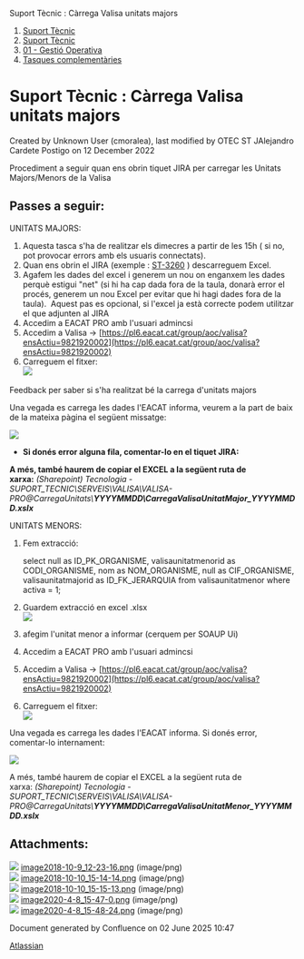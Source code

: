 Suport Tècnic : Càrrega Valisa unitats majors  

1.  [Suport Tècnic](index.md)
2.  [Suport Tècnic](13893782.md)
3.  [01 - Gestió Operativa](26313391.md)
4.  [Tasques complementàries](26313409.md)

Suport Tècnic : Càrrega Valisa unitats majors
=============================================

Created by Unknown User (cmoralea), last modified by OTEC ST JAlejandro Cardete Postigo on 12 December 2022

Procediment a seguir quan ens obrin tiquet JIRA per carregar les Unitats Majors/Menors de la Valisa

Passes a seguir:
----------------

UNITATS MAJORS:

1.  Aquesta tasca s'ha de realitzar els dimecres a partir de les 15h ( si no, pot provocar errors amb els usuaris connectats).
2.  Quan ens obrin el JIRA (exemple : [ST-3260](https://contacte.aoc.cat/browse/ST-3260) ) descarreguem Excel.
3.  Agafem les dades del excel i generem un nou on enganxem les dades perquè estigui "net" (si hi ha cap dada fora de la taula, donarà error el procés, generem un nou Excel per evitar que hi hagi dades fora de la taula).  Aquest pas es opcional, si l'excel ja està correcte podem utilitzar el que adjunten al JIRA
4.  Accedim a EACAT PRO amb l'usuari admincsi
5.  Accedim a Valisa → [https://pl6.eacat.cat/group/aoc/valisa?ensActiu=9821920002](https://pl6.eacat.cat/group/aoc/valisa?ensActiu=9821920002)
6.  Carreguem el fitxer:  
    ![](attachments/26313207/26315772.png)  
      
      
    

Feedback per saber si s'ha realitzat bé la carrega d'unitats majors

Una vegada es carrega les dades l'EACAT informa, veurem a la part de baix de la mateixa pàgina el següent missatge:  
  

![](attachments/26313207/26315667.png?effects=border-simple,blur-border,tape)  
  

*   **Si donés error alguna fila, comentar-lo en el tiquet JIRA:**

  

  

  

**A més, també haurem de copiar el EXCEL a la següent ruta de xarxa:** _(Sharepoint) Tecnologia - SUPORT\_TECNIC\\SERVEIS\\VALISA\\VALISA-PRO@CarregaUnitats\\**YYYYMMDD\\CarregaValisaUnitatMajor\_YYYYMMDD.xslx**_

  

UNITATS MENORS:

1.  Fem extracció:  
      
    
    select null                as ID\_PK\_ORGANISME,
           valisaunitatmenorid as CODI\_ORGANISME,
           nom                 as NOM\_ORGANISME,
           null                as CIF\_ORGANISME,
           valisaunitatmajorid as ID\_FK\_JERARQUIA
      from valisaunitatmenor
     where activa = 1;
    
2.  Guardem extracció en excel .xlsx  
    ![](attachments/26313207/36340704.png)
3.  afegim l'unitat menor a informar (cerquem per SOAUP Ui)
4.  Accedim a EACAT PRO amb l'usuari admincsi
5.  Accedim a Valisa → [https://pl6.eacat.cat/group/aoc/valisa?ensActiu=9821920002](https://pl6.eacat.cat/group/aoc/valisa?ensActiu=9821920002)
6.  Carreguem el fitxer:  
    ![](attachments/26313207/36340705.png)

  

Una vegada es carrega les dades l'EACAT informa. Si donés error, comentar-lo internament:

![](attachments/26313207/26315667.png?effects=border-simple,blur-border,tape)

  

A més, també haurem de copiar el EXCEL a la següent ruta de xarxa: _(Sharepoint) Tecnologia - SUPORT\_TECNIC\\SERVEIS\\VALISA\\VALISA-PRO@CarregaUnitats\\**YYYYMMDD\\CarregaValisaUnitatMenor\_YYYYMMDD.xslx**_

  

  

Attachments:
------------

![](images/icons/bullet_blue.gif) [image2018-10-9\_12-23-16.png](attachments/26313207/26315772.png) (image/png)  
![](images/icons/bullet_blue.gif) [image2018-10-10\_15-14-14.png](attachments/26313207/26315654.png) (image/png)  
![](images/icons/bullet_blue.gif) [image2018-10-10\_15-15-13.png](attachments/26313207/26315667.png) (image/png)  
![](images/icons/bullet_blue.gif) [image2020-4-8\_15-47-0.png](attachments/26313207/36340704.png) (image/png)  
![](images/icons/bullet_blue.gif) [image2020-4-8\_15-48-24.png](attachments/26313207/36340705.png) (image/png)  

Document generated by Confluence on 02 June 2025 10:47

[Atlassian](http://www.atlassian.com/)